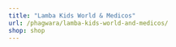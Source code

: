 ```yaml
---
title: "Lamba Kids World & Medicos"
url: /phagwara/lamba-kids-world-and-medicos/
shop: shop
---
```

